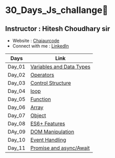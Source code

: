 # 30_Days_Js_challange🍵
## Instructor : Hitesh Choudhary sir
- Website :  [Chaiaurcode](https://chaicode.com/)
- Connect with me : [LinkedIn](https://www.linkedin.com/in/kishangupta09/)

| Days | Link|
| ------------- | ------------- |
| Day_01| [Variables and Data Types](https://github.com/Kishan-Guptaa/30_Days_Js_challange/blob/main/Day_01_Variables_and_Datatypes/index1.js) |
| Day_02| [Operators](https://github.com/Kishan-Guptaa/30_Days_Js_challange/blob/main/Day_2_Operators/index2.js)|
| Day_03| [Control Structure](https://github.com/Kishan-Guptaa/30_Days_Js_challange/tree/main/Day_03_Control%20Structures)|
| Day_04| [loop](https://github.com/Kishan-Guptaa/30_Days_Js_challange/tree/main/Day_04_Loops)|
| Day_05| [Function](https://github.com/Kishan-Guptaa/30_Days_Js_challange/blob/main/Day_05_Function/index5.js)|
| Day_06| [Array](https://github.com/Kishan-Guptaa/30_Days_Js_challange/blob/main/Day_06_Array/index6.js)|
| Day_07| [Object](https://github.com/Kishan-Guptaa/30_Days_Js_challange/blob/main/Day_07_OBJECTs/index7.js)|
| Day_08| [ES6+ Features](https://github.com/Kishan-Guptaa/30_Days_Js_challange/blob/main/Day_07_OBJECTs/index7.js)|)|
| DAy_09| [DOM Manipulation](https://github.com/Kishan-Guptaa/30_Days_Js_challange/blob/main/Day_09_DOM-Manipulation/index9.js)|
| Day_10| [Event Handling](https://github.com/Kishan-Guptaa/30_Days_Js_challange/blob/main/Day_10_Event_Handling/index10.js)|
| Day_11|[Promise and async/Await](https://github.com/Kishan-Guptaa/30_Days_Js_challange/blob/main/Day_11_Promise%20and%20Async%20%7C%20Await/index11.js)|

